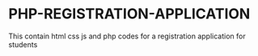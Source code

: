 # PHP-REGISTRATION-APPLICATION
This contain html css  js and php codes for a registration application for students
